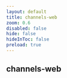 ```yaml
---
layout: default 
title: channels-web  
zoom: 0.6   
disabled: false 
hide: false 
hideInToc: false    
preload: true   
---
```



## channels-web   
